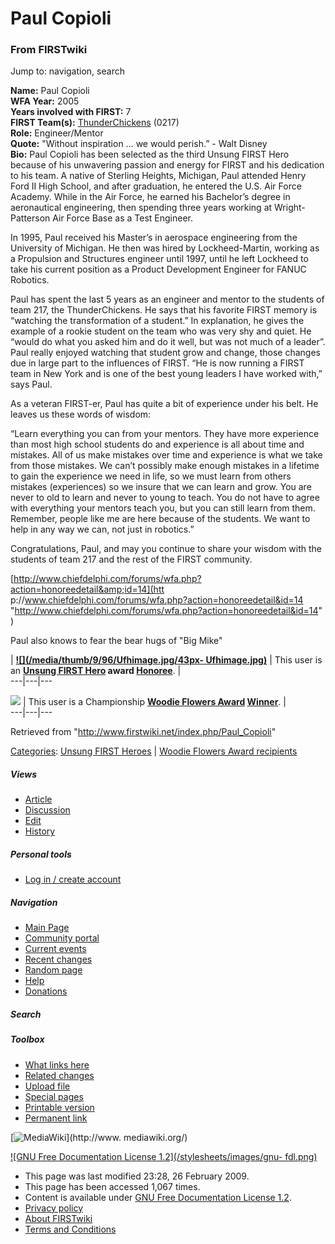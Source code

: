 # Paul Copioli

### From FIRSTwiki

Jump to: navigation, search

**Name:** Paul Copioli  
**WFA Year:** 2005  
**Years involved with FIRST:** 7  
**FIRST Team(s):** [ThunderChickens](/index.php/217 "217" ) (0217)  
**Role:** Engineer/Mentor  
**Quote:** "Without inspiration … we would perish.” - Walt Disney  
**Bio:** Paul Copioli has been selected as the third Unsung FIRST Hero because of his unwavering passion and energy for FIRST and his dedication to his team. A native of Sterling Heights, Michigan, Paul attended Henry Ford II High School, and after graduation, he entered the U.S. Air Force Academy. While in the Air Force, he earned his Bachelor’s degree in aeronautical engineering, then spending three years working at Wright-Patterson Air Force Base as a Test Engineer. 

In 1995, Paul received his Master’s in aerospace engineering from the
University of Michigan. He then was hired by Lockheed-Martin, working as a
Propulsion and Structures engineer until 1997, until he left Lockheed to take
his current position as a Product Development Engineer for FANUC Robotics.

Paul has spent the last 5 years as an engineer and mentor to the students of
team 217, the ThunderChickens. He says that his favorite FIRST memory is
“watching the transformation of a student.” In explanation, he gives the
example of a rookie student on the team who was very shy and quiet. He “would
do what you asked him and do it well, but was not much of a leader”. Paul
really enjoyed watching that student grow and change, those changes due in
large part to the influences of FIRST. “He is now running a FIRST team in New
York and is one of the best young leaders I have worked with,” says Paul.

As a veteran FIRST-er, Paul has quite a bit of experience under his belt. He
leaves us these words of wisdom:

“Learn everything you can from your mentors. They have more experience than
most high school students do and experience is all about time and mistakes.
All of us make mistakes over time and experience is what we take from those
mistakes. We can’t possibly make enough mistakes in a lifetime to gain the
experience we need in life, so we must learn from others mistakes
(experiences) so we insure that we can learn and grow. You are never to old to
learn and never to young to teach. You do not have to agree with everything
your mentors teach you, but you can still learn from them. Remember, people
like me are here because of the students. We want to help in any way we can,
not just in robotics.”

Congratulations, Paul, and may you continue to share your wisdom with the
students of team 217 and the rest of the FIRST community.

  
[http://www.chiefdelphi.com/forums/wfa.php?action=honoreedetail&amp;id=14](htt
p://www.chiefdelphi.com/forums/wfa.php?action=honoreedetail&id=14
"http://www.chiefdelphi.com/forums/wfa.php?action=honoreedetail&id=14" )

  

Paul also knows to fear the bear hugs of "Big Mike"

  

|  **[![](/media/thumb/9/96/Ufhimage.jpg/43px-
Ufhimage.jpg)](/index.php/Image:Ufhimage.jpg "" )** | This user is an
**[Unsung FIRST Hero](/index.php/Unsung_FIRST_Hero "Unsung FIRST Hero" ) award
[Honoree](/index.php/Category:Unsung_FIRST_Heroes "Category:Unsung FIRST
Heroes" )**. |  
---|---|---  
  
**[![](/media/thumb/e/e1/Wfaimage.jpg/43px-Wfaimage.jpg)](/index.php/Image:Wfaimage.jpg "" )** | This user is a Championship **[Woodie Flowers Award](/index.php/Woodie_Flowers_Award "Woodie Flowers Award" ) [Winner](/index.php/Category:Woodie_Flowers_Award_recipients "Category:Woodie Flowers Award recipients" )**. |   
---|---|---  
  
Retrieved from "<http://www.firstwiki.net/index.php/Paul_Copioli>"

[Categories](/index.php?title=Special:Categories&article=Paul_Copioli
"Special:Categories" ): [Unsung FIRST
Heroes](/index.php/Category:Unsung_FIRST_Heroes "Category:Unsung FIRST Heroes"
) | [Woodie Flowers Award
recipients](/index.php/Category:Woodie_Flowers_Award_recipients
"Category:Woodie Flowers Award recipients" )

##### Views

  * [Article](/index.php/Paul_Copioli)
  * [Discussion](/index.php?title=Talk:Paul_Copioli&action=edit)
  * [Edit](/index.php?title=Paul_Copioli&action=edit)
  * [History](/index.php?title=Paul_Copioli&action=history)

##### Personal tools

  * [Log in / create account](/index.php?title=Special:Userlogin&returnto=Paul_Copioli)

[](/index.php/Main_Page "Main Page" )

##### Navigation

  * [Main Page](/index.php/Main_Page)
  * [Community portal](/index.php/FIRSTwiki:Community_portal)
  * [Current events](/index.php/Current_events)
  * [Recent changes](/index.php/Special:Recentchanges)
  * [Random page](/index.php/Special:Random)
  * [Help](/index.php/FIRSTwiki:Help)
  * [Donations](/index.php/FIRSTwiki:Site_support)

##### Search



##### Toolbox

  * [What links here](/index.php/Special:Whatlinkshere/Paul_Copioli)
  * [Related changes](/index.php/Special:Recentchangeslinked/Paul_Copioli)
  * [Upload file](/index.php/Special:Upload)
  * [Special pages](/index.php/Special:Specialpages)
  * [Printable version](/index.php?title=Paul_Copioli&printable=yes)
  * [Permanent link](/index.php?title=Paul_Copioli&oldid=71106)

[![MediaWiki](/skins/common/images/poweredby_mediawiki_88x31.png)](http://www.
mediawiki.org/)

[![GNU Free Documentation License 1.2](/stylesheets/images/gnu-
fdl.png)](http://www.gnu.org/copyleft/fdl.html)

  * This page was last modified 23:28, 26 February 2009.
  * This page has been accessed 1,067 times.
  * Content is available under [GNU Free Documentation License 1.2](http://www.gnu.org/copyleft/fdl.html "http://www.gnu.org/copyleft/fdl.html" ).
  * [Privacy policy](/index.php/FIRSTwiki:Privacy_policy "FIRSTwiki:Privacy policy" )
  * [About FIRSTwiki](/index.php/FIRSTwiki:About "FIRSTwiki:About" )
  * [Terms and Conditions](/index.php/FIRSTwiki:Terms_and_conditions "FIRSTwiki:Terms and conditions" )

